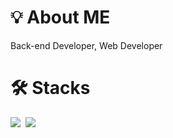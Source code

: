 # 💡 About ME
Back-end Developer, Web Developer


# 🛠 Stacks
<div>
<img src="https://img.shields.io/badge/JAVA-ffbf00?style=flat&logoColor=white"/>&nbsp;
<img src="https://img.shields.io/badge/spring-%236DB33F.svg?style=flat&logo=spring&logoColor=white"/>
</div>
